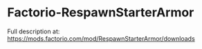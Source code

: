 # Factorio-RespawnStarterArmor
Full description at: https://mods.factorio.com/mod/RespawnStarterArmor/downloads
